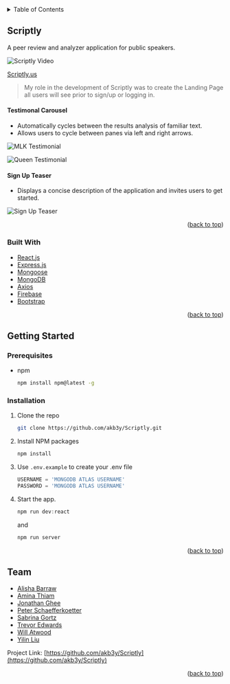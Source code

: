 <!-- TABLE OF CONTENTS -->
<details>
  <summary>Table of Contents</summary>
  <ol>
    <li>
      <a href="#Scriptly">About The Project</a>
      <ul>
        <li><a href="#built-with">Built With</a></li>
      </ul>
    </li>
    <li>
      <a href="#getting-started">Getting Started</a>
      <ul>
        <li><a href="#prerequisites">Prerequisites</a></li>
        <li><a href="#installation">Installation</a></li>
      </ul>
    </li>
    <li><a href="#usage">Usage</a></li>
    <li><a href="#team">Team</a></li>
  </ol>
</details>



<!-- ABOUT THE PROJECT -->
## Scriptly

A peer review and analyzer application for public speakers.

![Scriptly Video](VIDEO_URL "Scriptly Video")

[Scriptly.us](http://www.scriptly.us/)

> My role in the development of Scriptly was to create the Landing Page all users will see prior to sign/up or logging in. 

#### Testimonal Carousel

- Automatically cycles between the results analysis of familiar text.
- Allows users to cycle between panes via left and right arrows.

![MLK Testimonial](PHOTO_URL "MLK Testimonial Screenshot")

![Queen Testimonial](PHOTO_URL "Queen Testimonial Screenshot")



#### Sign Up Teaser

- Displays a concise description of the application and invites users to get started.

![Sign Up Teaser](PHOTO_URL "Sign Up Teaser Screenshot")

<p align="right">(<a href="#top">back to top</a>)</p>



### Built With

* [React.js](https://reactjs.org/)
* [Express.js](https://expressjs.com/)
* [Mongoose](https://mongoosejs.com/docs/)
* [MongoDB](https://www.mongodb.com/docs/)
* [Axios](https://axios-http.com/)
* [Firebase](https://firebase.google.com/docs)
* [Bootstrap](https://getbootstrap.com/docs/4.6/getting-started/introduction/)

<p align="right">(<a href="#top">back to top</a>)</p>



<!-- GETTING STARTED -->
## Getting Started

### Prerequisites

* npm
  ```sh
  npm install npm@latest -g
  ```

### Installation

1. Clone the repo
   ```sh
   git clone https://github.com/akb3y/Scriptly.git
   ```
3. Install NPM packages
   ```sh
   npm install
   ```
4. Use `.env.example` to create your .env file
   ```js
   USERNAME = 'MONGODB ATLAS USERNAME'
   PASSWORD = 'MONGODB ATLAS USERNAME'
   ```
5. Start the app.
   ```js
   npm run dev:react
   ```
   and
   
    ```js
   npm run server
   ```

<p align="right">(<a href="#top">back to top</a>)</p>


<!-- CONTACT -->
## Team

* [Alisha Barraw](https://www.github.com/akb3y)
* [Amina Thiam](https://www.github.com/amina197)
* [Jonathan Ghee](https://www.github.com/JonathanGhee)
* [Peter Schaefferkoetter](https://www.github.com/pschaefferkoetter)
* [Sabrina Gortz](https://www.github.com/sgortz)
* [Trevor Edwards](https://www.github.com/Skoomatron)
* [Will Atwood](https://www.github.com/Acid-Override)
* [Yilin Liu](https://github.com/yiiiiilin)

Project Link: [https://github.com/akb3y/Scriptly](https://github.com/akb3y/Scriptly)

<p align="right">(<a href="#top">back to top</a>)</p>
